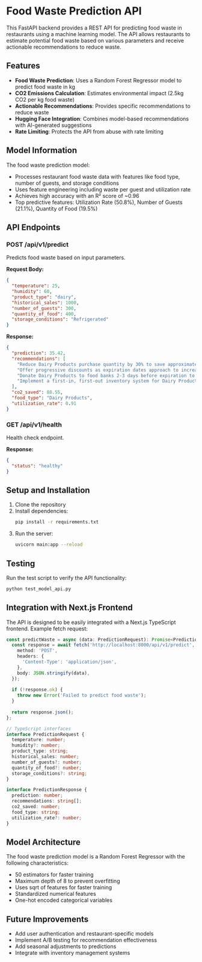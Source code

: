 # Food Waste Prediction API

This FastAPI backend provides a REST API for predicting food waste in restaurants using a machine learning model. The API allows restaurants to estimate potential food waste based on various parameters and receive actionable recommendations to reduce waste.

## Features

- **Food Waste Prediction**: Uses a Random Forest Regressor model to predict food waste in kg
- **CO2 Emissions Calculation**: Estimates environmental impact (2.5kg CO2 per kg food waste)
- **Actionable Recommendations**: Provides specific recommendations to reduce waste
- **Hugging Face Integration**: Combines model-based recommendations with AI-generated suggestions
- **Rate Limiting**: Protects the API from abuse with rate limiting

## Model Information

The food waste prediction model:

- Processes restaurant food waste data with features like food type, number of guests, and storage conditions
- Uses feature engineering including waste per guest and utilization rate
- Achieves high accuracy with an R² score of ~0.96
- Top predictive features: Utilization Rate (50.8%), Number of Guests (21.1%), Quantity of Food (19.5%)

## API Endpoints

### POST /api/v1/predict

Predicts food waste based on input parameters.

**Request Body:**

```json
{
  "temperature": 25,
  "humidity": 60,
  "product_type": "dairy",
  "historical_sales": 1000,
  "number_of_guests": 300,
  "quantity_of_food": 400,
  "storage_conditions": "Refrigerated"
}
```

**Response:**

```json
{
  "prediction": 35.42,
  "recommendations": [
    "Reduce Dairy Products purchase quantity by 30% to save approximately 35.42kg waste",
    "Offer progressive discounts as expiration dates approach to increase sales of Dairy Products",
    "Donate Dairy Products to food banks 2-3 days before expiration to reduce waste and help community",
    "Implement a first-in, first-out inventory system for Dairy Products to minimize spoilage"
  ],
  "co2_saved": 88.55,
  "food_type": "Dairy Products",
  "utilization_rate": 0.91
}
```

### GET /api/v1/health

Health check endpoint.

**Response:**

```json
{
  "status": "healthy"
}
```

## Setup and Installation

1. Clone the repository
2. Install dependencies:
   ```bash
   pip install -r requirements.txt
   ```
3. Run the server:
   ```bash
   uvicorn main:app --reload
   ```

## Testing

Run the test script to verify the API functionality:

```bash
python test_model_api.py
```

## Integration with Next.js Frontend

The API is designed to be easily integrated with a Next.js TypeScript frontend. Example fetch request:

```typescript
const predictWaste = async (data: PredictionRequest): Promise<PredictionResponse> => {
  const response = await fetch('http://localhost:8000/api/v1/predict', {
    method: 'POST',
    headers: {
      'Content-Type': 'application/json',
    },
    body: JSON.stringify(data),
  });
  
  if (!response.ok) {
    throw new Error('Failed to predict food waste');
  }
  
  return response.json();
};

// TypeScript interfaces
interface PredictionRequest {
  temperature: number;
  humidity?: number;
  product_type: string;
  historical_sales: number;
  number_of_guests?: number;
  quantity_of_food?: number;
  storage_conditions?: string;
}

interface PredictionResponse {
  prediction: number;
  recommendations: string[];
  co2_saved: number;
  food_type: string;
  utilization_rate?: number;
}
```

## Model Architecture

The food waste prediction model is a Random Forest Regressor with the following characteristics:

- 50 estimators for faster training
- Maximum depth of 8 to prevent overfitting
- Uses sqrt of features for faster training
- Standardized numerical features
- One-hot encoded categorical variables

## Future Improvements

- Add user authentication and restaurant-specific models
- Implement A/B testing for recommendation effectiveness
- Add seasonal adjustments to predictions
- Integrate with inventory management systems
